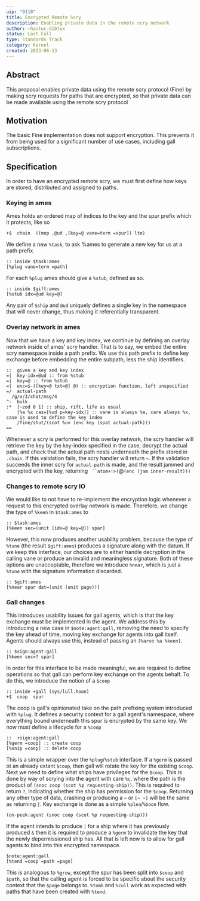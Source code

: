 ```yaml
---
uip: "0118"
title: Encrypted Remote Scry 
description: Enabling private data in the remote scry network
author: ~hastuc-dibtux
status: Last Call
type: Standards Track
category: Kernel
created: 2023-06-13
---
```


## Abstract

This proposal enables private data using the remote scry protocol (Fine) by making scry requests for paths that are encrypted, so that private data can be made available using the remote scry protocol

## Motivation

The basic Fine implementation does not support encryption. This prevents it from being used for a significant number of use cases, including gall subscriptions.

## Specification

In order to have an encrypted remote scry, we must first define how keys are stored, distributed and assigned to paths.

### Keying in ames

Ames holds an ordered map of indices to the key and the spur prefix which it protects, like so
```hoon
+$  chain  ((mop ,@ud ,[key=@ vane=term =spur]) lte)
```

We define a new `%task`, to ask %ames to generate a new key for us at a path prefix.
```
:: inside $task:ames
[%plug vane=term =path]
```

For each `%plug` ames should give a `%stub`, defined as so.

```hoon
:: inside $gift:ames
[%stub idx=@ud key=@]
```
Any pair of `$ship` and `@ud` uniquely defines a single key in the namespace that will never change, thus making it referentially transparent.

### Overlay network in ames

Now that we have a key and key index, we continue by defining an overlay network inside of ames' scry handler. That is to say, we embed the entire scry namespace inside a path prefix. We use this path prefix to define key exchange before embedding the entire subpath, less the ship identifiers.

```hoon
::  given a key and key index
=|  key-idx=@ud :: from %stub
=|  key=@ :: from %stub
=|  enc=$-([key=@ txt=@] @) :: encryption function, left unspecified
=/  actual-path
  /g/x/3/chat/msg/4
^-  bulk
:*  [~zod 0 1] :: ship, rift, life as usual
    [%a %x cas=[%ud p=key-idx]] :: vane is always %a, care always %x, case is used to define the key index
    /fine/shut/(scot %uv (enc key (spat actual-path)))
==
```

Whenever a scry is performed for this overlay network, the scry handler will retrieve the key by the key-index specified in the case, decrypt the actual path, and check that the actual path nests underneath the prefix stored in `.chain`. If this validation fails, the scry handler will return `~`. If the validation succeeds the inner scry for `actual-path` is made, and the result jammed and encrypted with the key, returning ` ``atom+!>(`@`(enc (jam inner-result)))`

### Changes to remote scry IO

We would like to not have to re-implement the encryption logic whenever a request to this encrypted overlay network is made. Therefore, we change the type of `%keen` in `$task:ames` to
```hoon
:: $task:ames
[%keen sec=(unit [idx=@ key=@]) spar]
```

However, this now produces another usability problem, because the type of `%tune` (the result `$gift:ames`) produces a signature along with the datum. If we keep this interface, our choices are to either handle decryption in the calling vane or produce an invalid and meaningless signature. Both of these options are unacceptable, therefore we introduce `%near`, which is just a `%tune` with the signature information discarded.

```hoon
:: $gift:ames
[%near spar dat=(unit (unit page))]
```

### Gall changes

This introduces usability issues for gall agents, which is that the key exchange must be implemented in the agent. We address this by introducing a new case in `$note:agent:gall`, removing the need to specify the key ahead of time, moving key exchange for agents into gall itself. Agents should always use this, instead of passing an `[%arvo %a %keen]`.
```hoon
:: $sign:agent:gall
[%keen sec=? spar]
```

In order for this interface to be made meaningful, we are required to define operations so that gall can perform key exchange on the agents behalf. To do this, we introduce the notion of a `$coop`
```hoon
:: inside +gall (sys/lull.hoon)
+$  coop  spur
```

The coop is gall's opinionated take on the path prefixing system introduced with `%plug`. It defines a security context for a gall agent's namespace, where everything bound underneath this spur is encrypted by the same key. We now must define a lifecycle for a `%coop`

```hoon
::  +sign:agent:gall
[%germ =coop] :: create coop
[%snip =coop] :: delete coop
```

This is a simple wrapper over the `%plug`/`%stub` interface. If a `%germ` is passed ot an already extant `$coop`, then gall will rotate the key for the existing `$coop`. Next we need to define what ships have privileges for the `$coop`. This is done by way of scrying into the agent with care `%c`, where the path is the product of `(snoc coop (scot %p requesting-ship))`. This is required to return `?`, indicating whether the ship has permission for the `$coop`. Returning any other type of data, crashing or producing a `~` or `[~ ~]` will be the same as returning `|`. Key exchange is done as a simple `%plea`/`%boon` flow.

```hoon
(on-peek:agent (snoc coop (scot %p requesting-ship)))
```

If the agent intends to produce `|` for a ship where it has previously produced `&` then it is required to produce a `%germ` to invalidate the key that the newly depermissioned ship has. All that is left now is to allow for gall agents to bind into this encrypted namespace.

```hoon
$note:agent:gall
[%tend =coop =path =page]
```

This is analogous to `%grow`, except the spur has been split into `$coop` and `$path`, so that the calling agent is forced to be specific about the security context that the `$page` belongs to. `%tomb` and `%cull` work as expected with paths that have been created with `%tend`.




